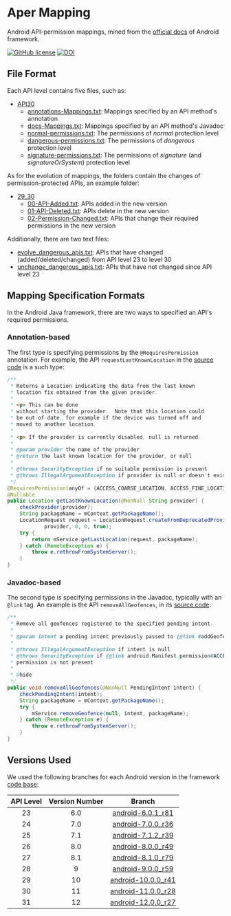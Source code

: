 # Aper Mapping

Android API-permission mappings, mined from the [official docs](https://developer.android.com/reference) of Android framework.

[![GitHub license](https://img.shields.io/github/license/sqlab-sustech/APER-mapping)](https://github.com/sqlab-sustech/APER-mapping/blob/main/LICENSE)
[![DOI](https://zenodo.org/badge/DOI/10.5281/zenodo.5699434.svg)](https://doi.org/10.5281/zenodo.5699434)

## File Format

Each API level contains five files, such as:

+ [API30](https://github.com/aper-project/aper-mapping/tree/main/API30)
  - [annotations-Mappings.txt](https://github.com/aper-project/aper-mapping/blob/main/API30/annotations-Mappings.txt): Mappings specified by an API method's annotation
  - [docs-Mappings.txt](https://github.com/aper-project/aper-mapping/blob/main/API30/docs-Mappings.txt): Mappings specified by an API method's Javadoc
  - [normal-permissions.txt](https://github.com/aper-project/aper-mapping/blob/main/API30/normal-permissions.txt): The permissions of *normal* protection level
  - [dangerous-permissions.txt](https://github.com/aper-project/aper-mapping/blob/main/API30/dangerous-permissions.txt): The permissions of *dangerous* protection level
  - [signature-permissions.txt](https://github.com/aper-project/aper-mapping/blob/main/API30/signature-permissions.txt): The permissions of *signature* (and *signatureOrSystem*) protection level

As for the evolution of mappings, the folders contain the changes of permission-protected APIs, an example folder:

+ [29_30](https://github.com/aper-project/aper-mapping/tree/main/Evolution/29_30)
  - [00-API-Added.txt](https://github.com/aper-project/aper-mapping/blob/main/Evolution/29_30/00-API-Added.txt): APIs added in the new version
  - [01-API-Deleted.txt](https://github.com/aper-project/aper-mapping/blob/main/Evolution/29_30/01-API-Deleted.txt): APIs delete in the new version
  - [02-Permission-Changed.txt](https://github.com/aper-project/aper-mapping/blob/main/Evolution/29_30/02-Permission-Changed.txt): APIs that change their required permissions in the new version

Additionally, there are two text files:

+ [evolve_dangerous_apis.txt](https://github.com/aper-project/aper-mapping/blob/main/Evolution/evolve_dangerous_apis.txt): APIs that have changed (added/deleted/changed) from API level 23 to level 30
+ [unchange_dangerous_apis.txt](https://github.com/aper-project/aper-mapping/blob/main/Evolution/unchange_dangerous_apis.txt): APIs that have not changed since API level 23

## Mapping Specification Formats

In the Android Java framework, there are two ways to specified an API's required permissions.

### Annotation-based

The first type is specifying permissions by the `@RequiresPermission` annotation. For example, the API `requestLastKnownLocation` in the [source code](https://android.googlesource.com/platform/frameworks/base/+/refs/heads/android10-release/location/java/android/location/LocationManager.java#1424) is a such type:

```java
/**
 * Returns a Location indicating the data from the last known
 * location fix obtained from the given provider.
 *
 * <p> This can be done
 * without starting the provider.  Note that this location could
 * be out-of-date, for example if the device was turned off and
 * moved to another location.
 *
 * <p> If the provider is currently disabled, null is returned.
 *
 * @param provider the name of the provider
 * @return the last known location for the provider, or null
 *
 * @throws SecurityException if no suitable permission is present
 * @throws IllegalArgumentException if provider is null or doesn't exist
 */
@RequiresPermission(anyOf = {ACCESS_COARSE_LOCATION, ACCESS_FINE_LOCATION})
@Nullable
public Location getLastKnownLocation(@NonNull String provider) {
    checkProvider(provider);
    String packageName = mContext.getPackageName();
    LocationRequest request = LocationRequest.createFromDeprecatedProvider(
            provider, 0, 0, true);
    try {
        return mService.getLastLocation(request, packageName);
    } catch (RemoteException e) {
        throw e.rethrowFromSystemServer();
    }
}
```

### Javadoc-based

The second type is specifying permissions in the Javadoc, typically with an `@link` tag. An example is the API `removeAllGeofences`, in its [source code](https://android.googlesource.com/platform/frameworks/base/+/refs/heads/android10-release/location/java/android/location/LocationManager.java#1244):


```java
/**
 * Remove all geofences registered to the specified pending intent.
 *
 * @param intent a pending intent previously passed to {@link #addGeofence}
 *
 * @throws IllegalArgumentException if intent is null
 * @throws SecurityException if {@link android.Manifest.permission#ACCESS_FINE_LOCATION}
 * permission is not present
 *
 * @hide
 */
public void removeAllGeofences(@NonNull PendingIntent intent) {
    checkPendingIntent(intent);
    String packageName = mContext.getPackageName();
    try {
        mService.removeGeofence(null, intent, packageName);
    } catch (RemoteException e) {
        throw e.rethrowFromSystemServer();
    }
}
```

## Versions Used

We used the following branches for each Android version in the framework [code base](https://android.googlesource.com/platform/frameworks/base):

| API Level | Version Number |       Branch      |
|:---------:|:--------------:|:-----------------:|
|     23    |       6.0      | [android-6.0.1_r81](https://android.googlesource.com/platform/frameworks/base/+/refs/tags/android-6.0.1_r81) |
|     24    |       7.0      | [android-7.0.0_r36](https://android.googlesource.com/platform/frameworks/base/+/refs/tags/android-7.0.0_r36) |
|     25    |       7.1      | [android-7.1.2_r39](https://android.googlesource.com/platform/frameworks/base/+/refs/tags/android-7.1.2_r39) |
|     26    |       8.0      | [android-8.0.0_r49](https://android.googlesource.com/platform/frameworks/base/+/refs/tags/android-8.0.0_r49) |
|     27    |       8.1      | [android-8.1.0_r79](https://android.googlesource.com/platform/frameworks/base/+/refs/tags/android-8.1.0_r79) |
|     28    |        9       | [android-9.0.0_r59](https://android.googlesource.com/platform/frameworks/base/+/refs/tags/android-9.0.0_r59) |
|     29    |       10       | [android-10.0.0_r41](https://android.googlesource.com/platform/frameworks/base/+/refs/tags/android-10.0.0_r41) |
|     30    |       11       | [android-11.0.0_r28](https://android.googlesource.com/platform/frameworks/base/+/refs/tags/android-11.0.0_r28) |
|     31    |       12       | [android-12.0.0_r27](https://android.googlesource.com/platform/frameworks/base/+/refs/tags/android-12.0.0_r27) |
